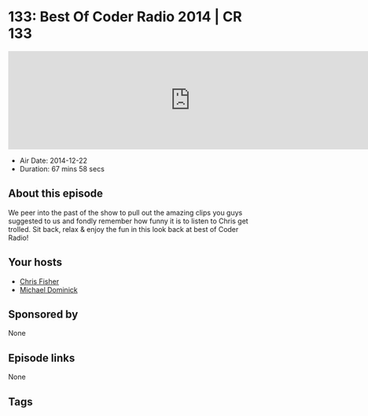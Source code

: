 # 133: Best Of Coder Radio 2014 | CR 133

<iframe src="https://player.fireside.fm/v2/MLf2ZzhC+WTbssDjj?theme=dark" width="740" height="200" frameborder="0" scrolling="no"></iframe>

* Air Date: 2014-12-22
* Duration: 67 mins 58 secs

## About this episode

We peer into the past of the show to pull out the amazing clips you guys suggested to us and fondly remember how funny it is to listen to Chris get trolled. Sit back, relax & enjoy the fun in this look back at best of Coder Radio!

## Your hosts
* [Chris Fisher](https://coder.show/hosts/chrislas)
* [Michael Dominick](https://coder.show/hosts/michael)

## Sponsored by

None



## Episode links

None



## Tags


